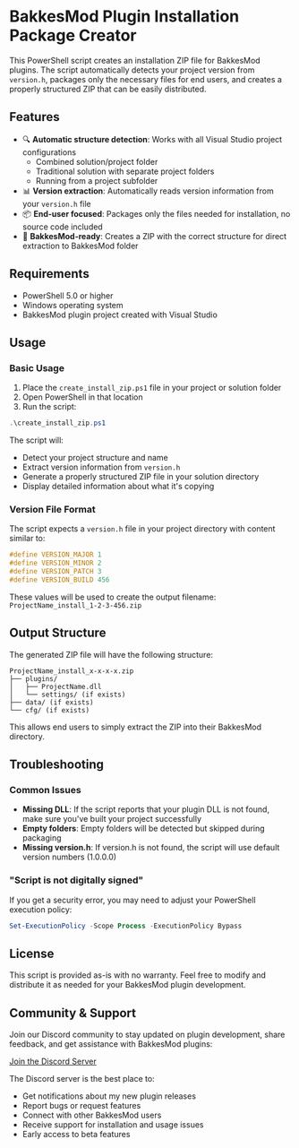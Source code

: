 # BakkesMod Plugin Installation Package Creator

This PowerShell script creates an installation ZIP file for BakkesMod plugins. The script automatically detects your project version from `version.h`, packages only the necessary files for end users, and creates a properly structured ZIP that can be easily distributed.

## Features

- 🔍 **Automatic structure detection**: Works with all Visual Studio project configurations
  - Combined solution/project folder
  - Traditional solution with separate project folders
  - Running from a project subfolder
- 📊 **Version extraction**: Automatically reads version information from your `version.h` file
- 📦 **End-user focused**: Packages only the files needed for installation, no source code included
- 🧩 **BakkesMod-ready**: Creates a ZIP with the correct structure for direct extraction to BakkesMod folder

## Requirements

- PowerShell 5.0 or higher
- Windows operating system
- BakkesMod plugin project created with Visual Studio

## Usage

### Basic Usage

1. Place the `create_install_zip.ps1` file in your project or solution folder
2. Open PowerShell in that location
3. Run the script:

```powershell
.\create_install_zip.ps1
```

The script will:

- Detect your project structure and name
- Extract version information from `version.h`
- Generate a properly structured ZIP file in your solution directory
- Display detailed information about what it's copying

### Version File Format

The script expects a `version.h` file in your project directory with content similar to:

```cpp
#define VERSION_MAJOR 1
#define VERSION_MINOR 2
#define VERSION_PATCH 3
#define VERSION_BUILD 456
```

These values will be used to create the output filename: `ProjectName_install_1-2-3-456.zip`

## Output Structure

The generated ZIP file will have the following structure:

```
ProjectName_install_x-x-x-x.zip
├── plugins/
│   ├── ProjectName.dll
│   └── settings/ (if exists)
├── data/ (if exists)
└── cfg/ (if exists)
```

This allows end users to simply extract the ZIP into their BakkesMod directory.

## Troubleshooting

### Common Issues

- **Missing DLL**: If the script reports that your plugin DLL is not found, make sure you've built your project successfully
- **Empty folders**: Empty folders will be detected but skipped during packaging
- **Missing version.h**: If version.h is not found, the script will use default version numbers (1.0.0.0)

### "Script is not digitally signed"

If you get a security error, you may need to adjust your PowerShell execution policy:

```powershell
Set-ExecutionPolicy -Scope Process -ExecutionPolicy Bypass
```

## License

This script is provided as-is with no warranty. Feel free to modify and distribute it as needed for your BakkesMod plugin development.

## Community & Support

Join our Discord community to stay updated on plugin development, share feedback, and get assistance with BakkesMod plugins:

[Join the Discord Server](https://discord.gg/yourserverinvite)

The Discord server is the best place to:

- Get notifications about my new plugin releases
- Report bugs or request features
- Connect with other BakkesMod users
- Receive support for installation and usage issues
- Early access to beta features
